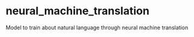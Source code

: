 # neural_machine_translation
Model to train about natural language through neural machine translation
